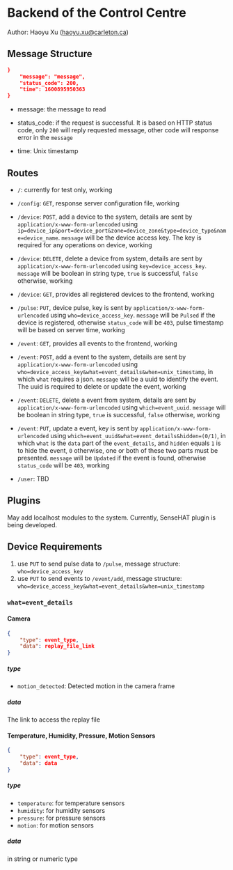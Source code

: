 # Backend of the Control Centre

Author: Haoyu Xu (haoyu.xu@carleton.ca)

## Message Structure

```` json
}
    "message": "message",
    "status_code": 200,
    "time": 1600895950363
}
````

- message: the message to read

- status_code: if the request is successful. It is based on HTTP status code, only `200` will reply requested message, other code will response error in the `message`

- time: Unix timestamp

## Routes

- `/`: currently for test only, working

- `/config`: `GET`, response server configuration file, working

- `/device`: `POST`, add a device to the system, details are sent by `application/x-www-form-urlencoded` using `ip=device_ip&port=device_port&zone=device_zone&type=device_type&name=device_name`. `message` will be the device access key. The key is required for any operations on device, working

- `/device`: `DELETE`, delete a device from system, details are sent by `application/x-www-form-urlencoded` using `key=device_access_key`. `message` will be boolean in string type, `true` is successful, `false` otherwise, working

- `/device`: `GET`, provides all registered devices to the frontend, working

- `/pulse`: `PUT`, device pulse, key is sent by `application/x-www-form-urlencoded` using `who=device_access_key`. `message` will be `Pulsed` if the device is registered, otherwise `status_code` will be `403`, pulse timestamp will be based on server time, working

- `/event`: `GET`, provides all events to the frontend, working

- `/event`: `POST`, add a event to the system, details are sent by `application/x-www-form-urlencoded` using `who=device_access_key&what=event_details&when=unix_timestamp`, in which `what` requires a json. `message` will be a uuid to identify the event. The uuid is required to delete or update the event, working

- `/event`: `DELETE`, delete a event from system, details are sent by `application/x-www-form-urlencoded` using `which=event_uuid`. `message` will be boolean in string type, `true` is successful, `false` otherwise, working

- `/event`: `PUT`, update a event, key is sent by `application/x-www-form-urlencoded` using `which=event_uuid&what=event_details&hidden=(0/1)`, in which `what` is the `data` part of the `event_details`, and `hidden` equals `1` is to hide the event, `0` otherwise, one or both of these two parts must be presented. `message` will be `Updated` if the event is found, otherwise `status_code` will be `403`, working

- `/user`: TBD


## Plugins

May add localhost modules to the system. Currently, SenseHAT plugin is being developed.

## Device Requirements

1. use `PUT` to send pulse data to `/pulse`, message structure: `who=device_access_key`
2. use `PUT` to send events to `/event/add`, message structure: `who=device_access_key&what=event_details&when=unix_timestamp`

### `what=event_details`

#### Camera

``` json
{
    "type": event_type,
    "data": replay_file_link
}
```

##### type

- `motion_detected`: Detected motion in the camera frame

##### data

The link to access the replay file

#### Temperature, Humidity, Pressure, Motion Sensors

``` json
{
    "type": event_type,
    "data": data
}
```

##### type

- `temperature`: for temperature sensors
- `humidity`: for humidity sensors
- `pressure`: for pressure sensors
- `motion`: for motion sensors

##### data

in string or numeric type 